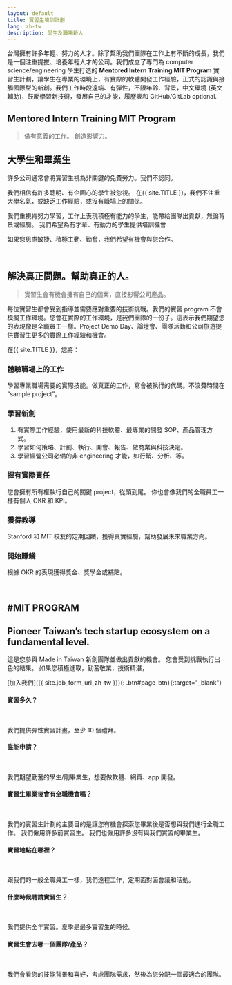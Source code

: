 ```yaml
---
layout: default
title: 實習生培訓計劃
lang: zh-tw
description: 學生及職場新人
---
```


台灣擁有許多年輕、努力的人才。除了幫助我們團隊在工作上有不斷的成長，我們是一個注重提拔、培養年輕人才的公司。我們成立了專門為 computer science/engineering 學生打造的 **Mentored Intern Training MIT Program** 實習生計劃，讓學生在專業的環境上，有實際的軟體開發工作經驗，正式的認識與接觸國際型的新創。我們工作時段遠端、有彈性，不限年齡、背景，中文環境 (英文輔助)，鼓勵學習新技術，發展自己的才能，履歷表和 GitHub/GitLab optional.

## **Mentored Intern Training MIT Program**

> 做有意義的工作。
> 創造影響力。

## 大學生和畢業生

許多公司通常會將實習生視為非關鍵的免費勞力。我們不認同。

我們相信有許多聰明、有企圖心的學生被忽視。 在{{ site.TITLE }}，我們不注重大學名氣，或缺乏工作經驗，或沒有職場上的關係。

我們重視肯努力學習，工作上表現積極有能力的學生，能帶給團隊出貢獻，無論背景或經驗。 我們希望為有才華、有動力的學生提供培訓機會

如果您思慮敏捷、積極主動、勤奮，我們希望有機會與您合作。

<br>

## 解決真正問題。幫助真正的人。

> 實習生會有機會擁有自己的個案，直接影響公司產品。

每位實習生都會受到指導並需要應對重要的技術挑戰。我們的實習 program 不會模擬工作環境。您會在實際的工作環境，是我們團隊的一份子。這表示我們期望您的表現像是全職員工一樣。Project Demo Day、論壇會、團隊活動和公司旅遊提供實習生更多的實際工作經驗和機會。

在{{ site.TITLE }}，您將：

### 體驗職場上的工作

學習專業職場需要的實際技能。做真正的工作，寫會被執行的代碼。不浪費時間在 “sample project”。

### 學習新創

1. 有實際工作經驗，使用最新的科技軟體、最專業的開發 SOP、產品管理方式。
1. 學習如何策略、計劃、執行、開會、報告、做商業與科技決定。
1. 學習經營公司必備的非 engineering 才能，如行銷、分析、等。

### 握有實際責任

您會擁有所有權執行自己的關鍵 project，從頭到尾。 你也會像我們的全職員工一樣有個人 OKR 和 KPI。

### 獲得教導

Stanford 和 MIT 校友的定期回饋，獲得真實經驗，幫助發展未來職業方向。

### 開始賺錢

根據 OKR 的表現獲得獎金、獎學金或補貼。

<br>

## **#MIT PROGRAM**

## Pioneer Taiwan’s tech startup ecosystem on a fundamental level.

這是您參與 Made in Taiwan 新創團隊並做出貢獻的機會。 您會受到挑戰執行出色的結果。 如果您積極進取，勤奮敬業，技術精湛，

[加入我們]({{ site.job_form_url_zh-tw }}){: .btn#page-btn}{:target="\_blank"}

#### **實習多久？**

​

我們提供彈性實習計畫，至少 10 個禮拜。
​

#### **誰能申請？**

​

我們期望勤奮的學生/剛畢業生，想要做軟體、網頁、app 開發。
​

#### **實習生畢業後會有全職機會嗎？**

​

我們的實習生計劃的主要目的是讓您有機會探索您畢業後是否想與我們進行全職工作。 我們僱用許多前實習生。 我們也僱用許多沒有與我們實習的畢業生。

#### **實習地點在哪裡？**

​

跟我們的一般全職員工一樣，我們遠程工作，定期面對面會議和活動。
​

#### **什麼時候聘請實習生？**

​

我們提供全年實習。夏季是最多實習生的時候。
​

#### **實習生會去哪一個團隊/產品？**

​

我們會看您的技能背景和喜好，考慮團隊需求，然後為您分配一個最適合的團隊。

<br>
